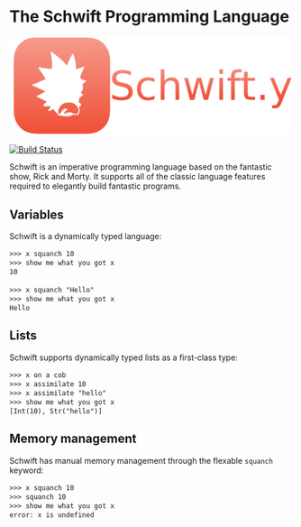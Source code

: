 # The Schwift Programming Language

![Schwift logo](logo.png)

[![Build Status](https://travis-ci.org/natemara/schwift.svg?branch=master)](https://travis-ci.org/natemara/schwift)

Schwift is an imperative programming language based on the fantastic show, Rick and Morty. It supports all of the classic language features required to elegantly build fantastic programs.

## Variables

Schwift is a dynamically typed language:

```schwift
>>> x squanch 10
>>> show me what you got x
10

>>> x squanch "Hello"
>>> show me what you got x
Hello
```

## Lists

Schwift supports dynamically typed lists as a first-class type:

```schwift
>>> x on a cob
>>> x assimilate 10
>>> x assimilate "hello"
>>> show me what you got x
[Int(10), Str("hello")]
```

## Memory management

Schwift has manual memory management through the flexable `squanch` keyword:

```schwift
>>> x squanch 10
>>> squanch 10
>>> show me what you got x
error: x is undefined
```
